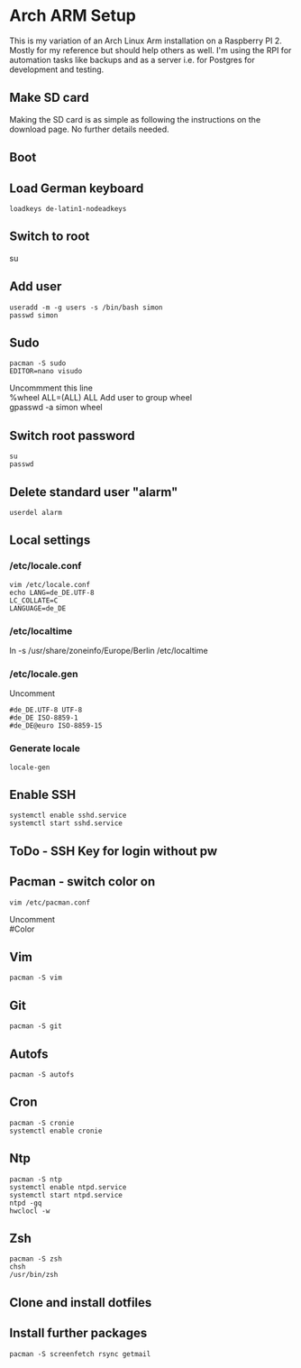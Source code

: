 # Arch ARM Setup

This is my variation of an Arch Linux Arm installation on a Raspberry PI 2. Mostly for my reference but should help others as well. I'm using the RPI for automation tasks like backups and as a server i.e. for Postgres for development and testing.

## Make SD card

Making the SD card is as simple as following the instructions on the download page. No further details needed.

## Boot

## Load German keyboard
    loadkeys de-latin1-nodeadkeys

## Switch to root
   su

## Add user
    useradd -m -g users -s /bin/bash simon
    passwd simon

## Sudo
    pacman -S sudo
    EDITOR=nano visudo
Uncommment this line  
    %wheel ALL=(ALL) ALL
Add user to group wheel  
    gpasswd -a simon wheel

## Switch root password
    su
    passwd

## Delete standard user "alarm"
    userdel alarm

## Local settings

### /etc/locale.conf
    vim /etc/locale.conf
    echo LANG=de_DE.UTF-8
    LC_COLLATE=C
    LANGUAGE=de_DE

### /etc/localtime
ln -s /usr/share/zoneinfo/Europe/Berlin /etc/localtime

### /etc/locale.gen
Uncomment

    #de_DE.UTF-8 UTF-8
    #de_DE ISO-8859-1
    #de_DE@euro ISO-8859-15

### Generate locale
    locale-gen

## Enable SSH
    systemctl enable sshd.service
    systemctl start sshd.service

## ToDo - SSH Key for login without pw

## Pacman - switch color on
    vim /etc/pacman.conf

Uncomment  
    #Color

## Vim
    pacman -S vim

## Git
    pacman -S git

## Autofs
    pacman -S autofs

## Cron
    pacman -S cronie
    systemctl enable cronie

## Ntp
    pacman -S ntp
    systemctl enable ntpd.service
    systemctl start ntpd.service
    ntpd -gq
    hwclocl -w

## Zsh
    pacman -S zsh
    chsh
    /usr/bin/zsh

## Clone and install dotfiles

## Install further packages
    pacman -S screenfetch rsync getmail